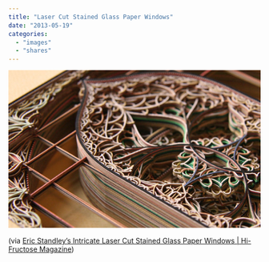 ```yaml
---
title: "Laser Cut Stained Glass Paper Windows"
date: "2013-05-19"
categories: 
  - "images"
  - "shares"
---
```


![](images/tumblr_mn1vjzW9up1qz4vrlo1_640.jpg)

(via [Eric Standley’s Intricate Laser Cut Stained Glass Paper Windows | Hi-Fructose Magazine](http://hifructose.com/2013/01/14/eric-standleys-intricate-laser-cut-stained-glass-paper-windows/))
